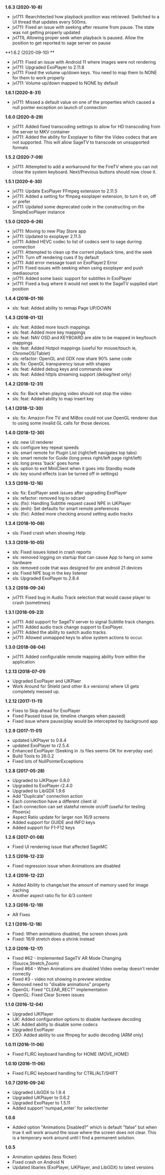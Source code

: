 **1.6.3 (2020-10-8)**
- jvl711: Rearchitected how playback position was retrieved.  Switched to a UI thread that updates every 500ms.
- jvl711: Fixed an issue with seeking after resume from pause.  The state was not getting properly updated
- jvl711L Allowing proper seek when playback is paused.  Allow the position to get reported to sage server on pause

**1.6.2 (2020-09-10) **
- jvl711: Fixed an issue with Android 11 where images were not rendering
- jvl711: Upgraded ExoPlayer to 2.11.8
- jvl711: Fixed the volume up/down keys.  You need to map them to NONE for them to work properly
- jvl711: Volume up/down mapped to NONE by default

**1.6.1 (2020-8-31)**
- jvl711: Missed a default value on one of the properties which caused a null pointer exception on launch of connection

**1.6.0 (2020-8-29)**
- jvl711: Added fixed transcoding settings to allow for HD transcoding from the server to MKV container
- jvl711: Added the ability for Exoplayer to filter the Video codecs that are not supported.  This will allow SageTV to transcode on unsupported formats

**1.5.2 (2020-7-09)**
- jvl711: Attempted to add a workaround for the FireTV where you can not close the system keyboard.  Next/Previous buttons should now close it.

**1.5.1 (2020-6-30)**
- jvl711: Update ExoPlayer FFmpeg extension to 2.11.5
- jvl711: Added a setting for ffmpeg exoplayer extension, to turn it on, off or prefer
- jvl711: Updated some deprecated code in the constructing on the SimpleExoPlayer instance

**1.5.0 (2020-6-26)**
- jvl711: Moving to new Play Store app
- jvl711: Updated to exoplayer 2.11.5
- jvl711: Added HEVC codec to list of codecs sent to sage durring connection
- jvl711: Attempted to clean up the current playback time, and the seek
- jvl711: Turn off rendering cues if by default
- jvl711: Add error message toast on ExoPlayer2 Error
- jvl711: Fixed issues with seeking when using exoplayer and push mediasource
- jvl711: Added some basic support for subtitles in ExoPlayer
- jvl711: Fixed a bug where it would not seek to the SageTV supplied start position

**1.4.4 (2018-01-19)**
- sls: feat: Added ability to remap Page UP/DOWN

**1.4.3 (2018-01-12)**
- sls: feat: Added more touch mappings
- sls: feat: Added more key mappings
- sls: feat: NAV OSD and KEYBOARD are able to be mapped in key/touch mappings
- sls: feat: Added Hotpot mappings (useful for mouse/touch ie, ChromeOS/Tablet) 
- sls: refactor: OpenGL and GDX now share 90% same code
- sls: fix: OpenGL transparency issue with shapes
- sls: feat: Added debug keys and commands view
- sls: feat: Added httpls streaming support (debug/test only)

**1.4.2 (2018-12-31)**
- sls: fix: Back when playing video should not stop the video
- sls: feat: Added ability to map insert key

**1.4.1 (2018-12-30)**
- sls: fix: Amazon Fire TV and MiBox could not use OpenGL renderer due to using some invalid GL calls for those devices.

**1.4.0 (2018-12-30)**
- sls: new UI renderer
- sls: configure key repeat speeds
- sls: smart remote for Plugin List (right/left navigates top tabs)
- sls: smart remote for Guide (long press right/left page right/left)
- sls: long press 'back' goes home 
- sls: option to exit MiniClient when it goes into Standby mode
- sls: key sound effects (can be turned off in settings)

**1.3.5 (2018-12-16)**
- sls: fix: ExoPlayer seek issues after upgrading ExoPlayer
- sls: refactor: removed log to sdcard
- sls: (fix): Handling Subtitle request cased NPE in IJKPlayer
- sls: (enh): Set defaults for smart remote preferences
- sls: (fix): Added more checking around setting audio tracks

**1.3.4 (2018-10-08)**
- sls: Fixed crash when showing Help

**1.3.3 (2018-10-05)**
- sls: Fixed issues listed in crash reports
- sls: removed logging on startup that can cause App to hang on some hardware
- sls: removed code that was designed for pre android 21 devices
- sls: Fixed NPE bug in the key listener
- sls: Upgraded ExoPlayer to 2.8.4

**1.3.2 (2018-09-24)**
- jvl711: Fixed bug in Audio Track selection that would cause player to crash (sometimes)

**1.3.1 (2018-09-23)**
- jvl711: Add support for SageTV server to signal Subtitle track changes.
- jvl711: Added audio track change support to ExoPlayer.
- jvl711: Added the ability to switch audio tracks.
- jvl711: Allowed unmapped keys to allow system actions to occur.

**1.3.0 (2018-08-04)**
- jvl711: Added configurable remote mapping ability from within the application 

**1.2.13 (2018-07-01)**
- Upgraded ExoPlayer and IJKPlaer
- Work Around for Shield (and other 8.x versions) where UI gets completely messed up.


**1.2.12 (2017-11-11)**
- Fixes to Skip ahead for ExoPlayer
- Fixed Paused Issue (ie, timeline changes when paused)
- Fixed issue where pause/play would be intercepted by background app


**1.2.9 (2017-11-01)**
- updated IJKPlayer to 0.8.4
- updated ExoPlayer to r2.5.4
- Enhanced ExoPlayer (Seeking in .ts files seems OK for everyday use)
- Build Tools to 26.0.2
- Fixed lots of NullPointerExceptions

**1.2.8 (2017-05-28)**
- Upgraded to IJKPlayer 0.8.0
- Upgraded to ExoPlayer r2.4.0
- Upgraded to LibGDX 1.9.6
- Add "Duplicate" connection action
- Each connection have a different client id
- Each connection can set stateful remote on/off (useful for testing Phoenix)
- Aspect Ratio update for larger non 16/9 screens
- Added support for GUIDE and INFO keys
- Added support for F1-F12 keys

**1.2.6 (2017-01-08)**
- Fixed UI rendering issue that affected SageMC

**1.2.5 (2016-12-23)**
- Fixed regression issue when Animations are disabled

**1.2.4 (2016-12-22)**
- Added Ability to change/set the amount of memory used for image caching
- Another aspect ratio fix for 4/3 content

**1.2.3 (2016-12-19)**
- AR Fixes

**1.2.1 (2016-12-18)**
- Fixed: When animations disabled, the screen shows junk
- Fixed: 16/9 stretch does a shrink instead

**1.2.0 (2016-12-17)**
- Fixed #62 - Implemented SageTV AR Mode Changing (Source,Stretch,Zoom)
- Fixed #64 - When Animations are disabled Video overlay doesn't render correctly
- Fixed #3 - video not showing in preview window
- Removed need to "disable animations" property
- OpenGL: Fixed "CLEAR_RECT" implementation
- OpenGL: Fixed Clear Screen issues

**1.1.0 (2016-12-04)**
- Upgraded IJKPlayer
- IJK: Added configuration options to disable hardware decoding
- IJK: Added ability to disable some codecs
- Upgraded ExoPlayer
- EXO: Added ability to use ffmpeg for audio decoding (ARM only)

**1.0.11 (2016-11-06)**
- Fixed FLIRC keyboard handling for HOME (MOVE_HOME)

**1.0.10 (2016-11-06)**
- Fixed FLIRC keyboard handling for CTRL/ALT/SHIFT

**1.0.7 (2016-09-24)**
- Upgraded LibGDX to 1.9.4
- Upgraded IJKPlayer to 0.6.2
- Upgraded ExoPlayer to 1.5.11
- Added support 'numpad_enter' for select/enter

**1.0.6**
- Added option "Animations Disabled?" which is default "false" but when true it will work around the issue where the screen does not clear.  This is a temporary work around until I find a permanent solution.

**1.0.5**
- Animation updates (less flicker)
- Fixed crash on Android N
- Updated libaries (ExoPlayer, IJKPlayer, and LibGDX) to latest versions
